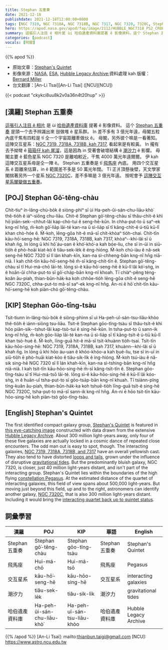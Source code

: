 ```yaml
---
title: Stephan 五重奏
date: 2021-12-18
publishdate: 2021-12-18T12:00:00+0800
tags: [NGC 7319, NGC 7318A, NGC 7318B, NGC 7317, NGC 7320, 7320C, Stephan 五重奏, 交互星系, 哈伯遺產資料庫]
hero: https://apod.nasa.gov/apod/fap/image/2112/HUBBLE_NGC7318_PS2_CROP_INSIGHT1024.jpg
summary: 這張引人注目 ê 相片是 ùi 哈伯遺產資料庫提著 ê 影像資料。這个 Stephan 五重奏 是頭一个去予辨識出來 敆做堆 ê 星系群。
categories: [podcast]
vocals: [阿錕]
---
```


{{% apod %}}

- 原始文章：[Stephan's Quintet](https://apod.nasa.gov/apod/ap211218.html)
- 影像來源：[NASA](https://www.nasa.gov/), [ESA](https://www.esa.int/), [Hubble Legacy Archive](https://hla.stsci.edu/);資料處理 kah 版權：[Bernard Miller](http://azstarman.net/CDK/index.html)
- 台文翻譯：[An-Li Tsai][An-Li Tsai] ([NCU][NCU])

{{< podcast "ckykci8uu8k2v0a36n4t20hup" >}}

## [漢羅] Stephan 五重奏
[這張引人注目 ê 相片][this eye-catching image] 是 ùi [哈伯遺產資料庫][Hubble Legacy Archive] 提著 ê 影像資料。
這个 [Stephan 五重奏][Stephan's Quintet] 是頭一个去予辨識出來 敆做堆 ê 星系群。
In 差不多有 3 億光年遠，毋閣五粒內底干焦有四粒是 tī 仝一个宇宙距離牽做伙 ê。
毋閣，另外彼个嘛是一看著知。
這陣交互星系：[NGC 7319, 7318A, 7318B, kah 7317][NGC 7319, 7318A, 7318B, and 7317], 看起來是有較黃。
In 攏有去予拗彎 ê [箍箍仔 kah 尾溜][loops and tails]，這是因為 in 受著會破壞結構 ê [潮汐力][gravitational tides] ê 影響。
毋閣主要 ê 藍色星系 NGC 7320 是離咱較近，干焦 4000 萬光年遠爾爾。
伊 kah 這陣交互星系毋是仝一陣 ê。
Stephan 五重奏是 tī [飛馬座][constellation Pegasus] 內底。
用四个交互星系 ê 距離來估算，in ê 範圍差不多是 50 萬光年闊。
Tī 正爿頂懸後壁，天文學家閣揣著另外一个星系 [NGC 7320C][NGC 7320C]，差不多嘛是 3 億光年遠。
按呢會予 [這陣交互星系閣變做五重奏][interacting quartet back up to quintet status]。

## [POJ] Stephan Gō͘-têng-chàu
Chit-tiuⁿ ín-lâng-chù-bo̍k ê siòng-phìⁿ sī ùi Ha-peh-ûi-sán-chu-liāu-khò͘ thê-tio̍h ê iáⁿ-siōng chu-liāu.
Chit-ê Stephan gō͘-têng-chàu sī thâu-chi̍t-ê khì hō͘ piān-sek--chhut-lâi kap-chò-tui ê seng-hē-kûn.
In chha-put-to ū saⁿ-ek kng-nî hn̄g, m̄-koh gō͘-lia̍p lāi-té kan-na ū sì-lia̍p sī tī kāng-chi̍t-ê ú-tiū kū-lî khan chò-hóe ê.
M̄-koh, lēng-gōa hit-ê mā-sī chi̍t-khòaⁿ tio̍h-chai.
Chi̍t-tīn kāu-hō͘-seng-hē: NGC 7319, 7318A, 7318B, kah 7317, khòaⁿ--khí-lâi sī ū khah n̄g.
In lóng ū khì hō͘ áu-oan ê khó͘-khó͘-a kah bóe-liu, che sī in-ūi in siū-tio̍h ē phò-hoāi kiat-kò͘ ê tiâu-sek-le̍k ê éng-hióng.
M̄-koh chú-iàu ê nâ-sek seng-hē NGC 7320 sī lî lán khah-kīn, kan-na sì-chheng-bān kng-nî hn̄g niā-niā.
I kah chit-tīn kāu-hō͘-seng-hē m̄-sī kâng-chi̍t-tīn ê.
Stephan gō͘-têng-chàu sī tī Hui-má-chō lāi-té.
Iōng sì-ê kāu-hō͘-seng-hē ê kū-lî lâi kó͘-sǹg, in ê hoān-ûi chha-put-to sī gō͘-cha̍p-bān kng-nî khoah.
Tī chiàⁿ-pêng téng-koân āu-piah, thian-bûn-ha̍k-ka koh chhōe-tio̍h lēng-gōa chi̍t-ê seng-hē NGC 7320C, chha-put-to mā-sī saⁿ-ek kng-nî hn̄g.
Án-ni ē hō͘ chit-tīn kāu-hō͘-seng-hē koh piàn-chò gō͘-têng-chàu.

## [KIP]  Stephan Gōo-tîng-tsàu
Tsit-tiunn ín-lâng-tsù-bo̍k ê siòng-phìnn sī uì Ha-peh-uî-sán-tsu-liāu-khòo thê-tio̍h ê iánn-siōng tsu-liāu.
Tsit-ê Stephan gōo-tîng-tsàu sī thâu-tsi̍t-ê khì hōo piān-sik--tshut-lâi kap-tsò-tui ê sing-hē-kûn.
In tsha-put-to ū sann-ik kng-nî hn̄g, m̄-koh gōo-lia̍p lāi-té kan-na ū sì-lia̍p sī tī kāng-tsi̍t-ê ú-tiū kū-lî khan tsò-hué ê.
M̄-koh, līng-guā hit-ê mā-sī tsi̍t-khuànn tio̍h-tsai.
Tsi̍t-tīn kāu-hōo-sing-hē: NGC 7319, 7318A, 7318B, kah 7317, khuànn--khí-lâi sī ū khah n̄g.
In lóng ū khì hōo áu-uan ê khóo-khóo-a kah bué-liu, tse sī in-uī in siū-tio̍h ē phò-huāi kiat-kòo ê tiâu-sik-li̍k ê íng-hióng.
M̄-koh tsú-iàu ê nâ-sik sing-hē NGC 7320 sī lî lán khah-kīn, kan-na sì-tshing-bān kng-nî hn̄g niā-niā.
I kah tsit-tīn kāu-hōo-sing-hē m̄-sī kâng-tsi̍t-tīn ê.
Stephan gōo-tîng-tsàu sī tī Hui-má-tsō lāi-té.
Iōng sì-ê kāu-hōo-sing-hē ê kū-lî lâi kóo-sǹg, in ê huān-uî tsha-put-to sī gōo-tsa̍p-bān kng-nî khuah.
Tī tsiànn-pîng tíng-kuân āu-piah, thian-bûn-ha̍k-ka koh tshuē-tio̍h līng-guā tsi̍t-ê sing-hē NGC 7320C, tsha-put-to mā-sī sann-ik kng-nî hn̄g.
Án-ni ē hōo tsit-tīn kāu-hōo-sing-hē koh piàn-tsò gōo-tîng-tsàu.

## [English] Stephan's Quintet
The first identified compact galaxy group, [Stephan's Quintet][Stephan's Quintet] is featured in [this eye-catching image][this eye-catching image] constructed with data drawn from the extensive [Hubble Legacy Archive][Hubble Legacy Archive].
About 300 million light-years away, only four of these five galaxies are actually locked in a cosmic dance of repeated close encounters.
The odd man out is easy to spot, though.
The interacting galaxies, [NGC 7319, 7318A, 7318B, and 7317][NGC 7319, 7318A, 7318B, and 7317] have an overall yellowish cast.
They also tend to have distorted [loops and tails][loops and tails], grown under the influence of disruptive [gravitational tides][gravitational tides].
But the predominantly bluish galaxy, NGC 7320, is closer, just 40 million light-years distant, and isn't part of the interacting group.
Stephan's Quintet lies within the boundaries of the high flying [constellation Pegasus][constellation Pegasus].
At the estimated distance of the quartet of interacting galaxies, this field of view spans about 500,000 light-years.
But moving just beyond this field, up and to the right, astronomers can identify another galaxy, [NGC 7320C][NGC 7320C], that is also 300 million light-years distant.
Including it would bring the [interacting quartet back up to quintet status][interacting quartet back up to quintet status].

## 詞彙學習

|漢羅|POJ|KIP|華語|English|
|-|-|-|-|-|
|Stephan 五重奏|Stephan gō͘-têng-chàu|Stephan gōo-tîng-tsàu|Stephan 五重奏|Stephan's Quintet|
|飛馬座|Hui-má-chō|Hui-má-tsō|飛馬座|Pegasus|
|交互星系|kāu-hō͘-seng-hē|kāu-hōo-sing-hē|交互星系|interacting galaxies|
|潮汐力|tiâu-sek-le̍k|tiâu-sik-li̍k|潮汐力|gravitational tides|
|哈伯遺產資料庫|Ha-peh-ûi-sán-chu-liāu-khò͘|Ha-peh-uî-sán-tsu-liāu-khòo|哈伯遺產資料庫|Hubble Legacy Archive|

{{% /apod %}}
[An-Li Tsai]: mailto:thianbun.taigi@gmail.com
[NCU]: https://www.astro.ncu.edu.tw

[Stephan's Quintet]:http://arxiv.org/abs/astro-ph/9802328
[this eye-catching image]:http://azstarman.net/CDK/HUBBLE_NGC7318.htm
[Hubble Legacy Archive]:http://hla.stsci.edu/
[NGC 7319, 7318A, 7318B, and 7317]:https://hubblesite.org/contents/media/images/2009/25/2606-Image.html?news=true
[loops and tails]:https://apod.nasa.gov/apod/ap090426.html
[gravitational tides]:https://apod.nasa.gov/apod/ap081115.html
[constellation Pegasus]:http://www.hawastsoc.org/deepsky/peg/index.html
[NGC 7320C]:https://en.wikipedia.org/wiki/NGC_7320c#/media/File:StephansQuintettIlustrated2.gif
[interacting quartet back up to quintet status]:http://chandra.harvard.edu/photo/2003/stephan/index.html
